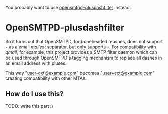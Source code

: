 You probably want to use [opensmtpd-plusdashfilter](https://github.com/jdelic/opensmtpd-plusdashfilter) instead.

# OpenSMTPD-plusdashfilter

So it turns out that OpenSMTPD, for boneheaded reasons, does not support
`-` as a email *mailext* separator, but only supports `+`. For
compatibility with *qmail*, for example, this project provides a
SMTP filter daemon which can be used through OpenSMTPD's tagging
mechanism to replace all dashes in an email address with pluses.

This way "user-ext@example.com" becomes "user+ext@example.com" creating
compatibility with other MTAs.

## How do I use this?

TODO: write this part :)
